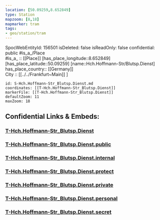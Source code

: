 ```yaml
---
location: [50.09259,8.652849] 
type: Station 
mapzoom: [8,18] 
mapmarker: tram 
tags:
- geo/station/tram
---
```

SpocWebEntityId: 156501
isDeleted: false
isReadOnly: false
confidential: public
#is_a_/Place  
#is_a_ :: [[Place]] 
[has_place_longitude::8.652849] 
[has_place_latitude::50.09259] 
[name::Hch.Hoffmann-Str/Blutsp.Dienst] 
has_place_country:: [[Germany]]  
City :: [[../../Frankfurt~Main]] ] 


```leaflet
id: S-Hch.Hoffmann-Str_Blutsp.Dienst.md
coordinates: [[T-Hch.Hoffmann-Str_Blutsp.Dienst]] 
markerFile: [[T-Hch.Hoffmann-Str_Blutsp.Dienst]] 
defaultZoom: 11 
maxZoom: 18
```


## Confidential Links & Embeds: 

### [T-Hch.Hoffmann-Str_Blutsp.Dienst](/_Standards/Earth/Continent/Europe/Europe~Central/Germany/Germany~West/Hessen/counties~Hessen/Frankfurt~Main/Stations-FFM~T/T-Hch.Hoffmann-Str_Blutsp.Dienst.md) 

### [T-Hch.Hoffmann-Str_Blutsp.Dienst.public](/_public/Earth/Continent/Europe/Europe~Central/Germany/Germany~West/Hessen/counties~Hessen/Frankfurt~Main/Stations-FFM~T/T-Hch.Hoffmann-Str_Blutsp.Dienst.public.md) 

### [T-Hch.Hoffmann-Str_Blutsp.Dienst.internal](/_internal/Earth/Continent/Europe/Europe~Central/Germany/Germany~West/Hessen/counties~Hessen/Frankfurt~Main/Stations-FFM~T/T-Hch.Hoffmann-Str_Blutsp.Dienst.internal.md) 

### [T-Hch.Hoffmann-Str_Blutsp.Dienst.protect](/_protect/Earth/Continent/Europe/Europe~Central/Germany/Germany~West/Hessen/counties~Hessen/Frankfurt~Main/Stations-FFM~T/T-Hch.Hoffmann-Str_Blutsp.Dienst.protect.md) 

### [T-Hch.Hoffmann-Str_Blutsp.Dienst.private](/_private/Earth/Continent/Europe/Europe~Central/Germany/Germany~West/Hessen/counties~Hessen/Frankfurt~Main/Stations-FFM~T/T-Hch.Hoffmann-Str_Blutsp.Dienst.private.md) 

### [T-Hch.Hoffmann-Str_Blutsp.Dienst.personal](/_personal/Earth/Continent/Europe/Europe~Central/Germany/Germany~West/Hessen/counties~Hessen/Frankfurt~Main/Stations-FFM~T/T-Hch.Hoffmann-Str_Blutsp.Dienst.personal.md) 

### [T-Hch.Hoffmann-Str_Blutsp.Dienst.secret](/_secret/Earth/Continent/Europe/Europe~Central/Germany/Germany~West/Hessen/counties~Hessen/Frankfurt~Main/Stations-FFM~T/T-Hch.Hoffmann-Str_Blutsp.Dienst.secret.md)


